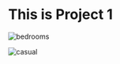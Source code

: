 # This is Project 1

![bedrooms](/Users/user/Desktop/testexamples/Project1/images/00_bedrooms_design.png)


![casual](/Users/user/Desktop/testexamples/Project1/images/01_casual_palm.png)
